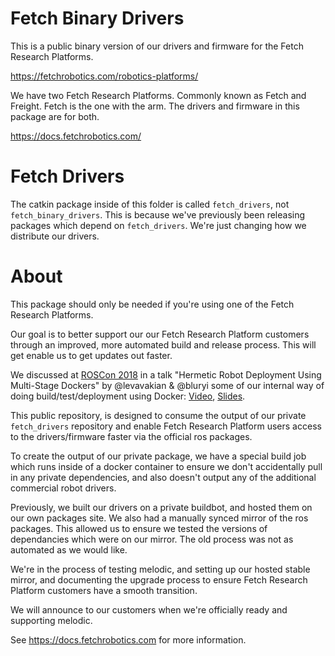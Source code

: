 # Fetch Binary Drivers

This is a public binary version of our drivers and firmware for the Fetch Research Platforms.

https://fetchrobotics.com/robotics-platforms/

We have two Fetch Research Platforms. Commonly known as Fetch and Freight. Fetch is the one with the arm.
The drivers and firmware in this package are for both.

https://docs.fetchrobotics.com/

# Fetch Drivers

The catkin package inside of this folder is called `fetch_drivers`, not `fetch_binary_drivers`.
This is because we've previously been releasing packages which depend on `fetch_drivers`.
We're just changing how we distribute our drivers.

# About

This package should only be needed if you're using one of the Fetch Research Platforms.

Our goal is to better support our our Fetch Research Platform customers through an improved, more automated build and release process. This will get enable us to get updates out faster.

We discussed at [ROSCon 2018](https://roscon.ros.org/2018/) in a talk "Hermetic Robot Deployment Using Multi-Stage Dockers"
by @levavakian & @bluryi some of our internal way of doing build/test/deployment using Docker:
[Video](https://vimeo.com/293626218),
[Slides](https://roscon.ros.org/2018/presentations/ROSCon2018_multistage_docker_for_robot_deployment.pdf).

This public repository, is designed to consume the output of our private `fetch_drivers` repository and enable
Fetch Research Platform users access to the drivers/firmware faster via the official ros packages.

To create the output of our private package, we have a special build job which runs inside of a docker container to ensure we don't accidentally
pull in any private dependencies, and also doesn't output any of the additional commercial robot drivers.

Previously, we built our drivers on a private buildbot, and hosted them on our own packages site.
We also had a manually synced mirror of the ros packages. This allowed us to ensure we tested the versions of dependancies which were on our mirror.
The old process was not as automated as we would like.

We're in the process of testing melodic, and setting up our hosted stable mirror, and documenting the upgrade process to ensure Fetch Research Platform customers have a smooth transition.

We will announce to our customers when we're officially ready and supporting melodic.

See https://docs.fetchrobotics.com for more information.
